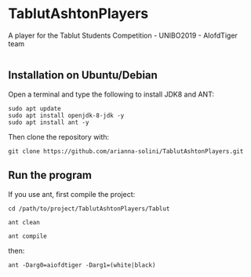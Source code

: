 # TablutAshtonPlayers
A player for the Tablut Students Competition - UNIBO2019 - AIofdTiger team

```

```

## Installation on Ubuntu/Debian
Open a terminal and type the following to install JDK8 and ANT:
```
sudo apt update
sudo apt install openjdk-8-jdk -y
sudo apt install ant -y
```
Then clone the repository with:

```
git clone https://github.com/arianna-solini/TablutAshtonPlayers.git
```
## Run the program
If you use ant, first compile the project:
```
cd /path/to/project/TablutAshtonPlayers/Tablut

ant clean

ant compile
```
then:
```
ant -Darg0=aiofdtiger -Darg1=(white|black)
```
